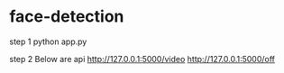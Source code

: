 # face-detection

step 1
python app.py

step 2
Below are api
http://127.0.0.1:5000/video
http://127.0.0.1:5000/off
